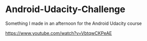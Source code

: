 # Android-Udacity-Challenge
Something I made in an afternoon for the Android Udacity course

https://www.youtube.com/watch?v=VbtqwCKPeAE
